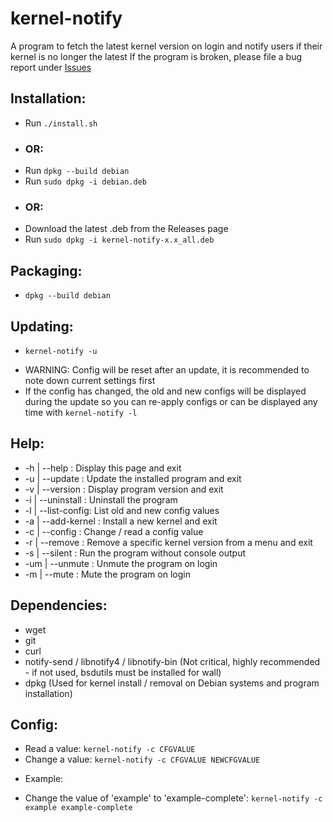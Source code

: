 # kernel-notify
A program to fetch the latest kernel version on login and notify users if their kernel is no longer the latest
If the program is broken, please file a bug report under [Issues](https://github.com/Dragon8oy/kernel-notify/issues "Issues")

## Installation:
 * Run `./install.sh`
 - ### OR:
 * Run `dpkg --build debian`
 * Run `sudo dpkg -i debian.deb`
 - ### OR:
 * Download the latest .deb from the Releases page
 * Run `sudo dpkg -i kernel-notify-x.x_all.deb`

## Packaging:
 * `dpkg --build debian`

## Updating:
 * `kernel-notify -u`
 - WARNING: Config will be reset after an update, it is recommended to note down current settings first
 - If the config has changed, the old and new configs will be displayed during the update so you can re-apply configs or can be displayed any time with `kernel-notify -l`

## Help:
 * -h  | --help       : Display this page and exit
 * -u  | --update     : Update the installed program and exit
 * -v  | --version    : Display program version and exit
 * -i  | --uninstall  : Uninstall the program
 * -l  | --list-config: List old and new config values
 * -a  | --add-kernel : Install a new kernel and exit
 * -c  | --config     : Change / read a config value
 * -r  | --remove     : Remove a specific kernel version from a menu and exit
 * -s  | --silent     : Run the program without console output
 * -um | --unmute     : Unmute the program on login
 * -m  | --mute       : Mute the program on login

## Dependencies:
 * wget
 * git
 * curl
 * notify-send / libnotify4 / libnotify-bin (Not critical, highly recommended - if not used, bsdutils must be installed for wall)
 * dpkg (Used for kernel install / removal on Debian systems and program installation)

## Config:
 * Read a value:   `kernel-notify -c CFGVALUE`
 * Change a value: `kernel-notify -c CFGVALUE NEWCFGVALUE`

 - Example:
 * Change the value of 'example' to 'example-complete': `kernel-notify -c example example-complete`
